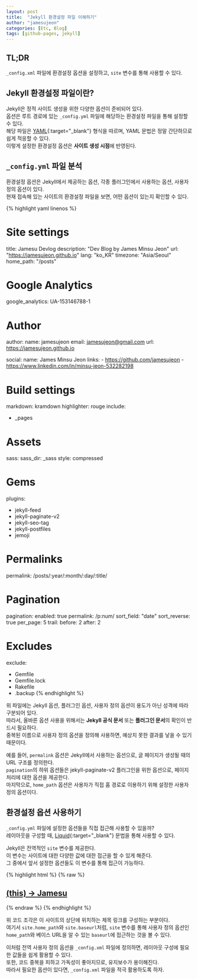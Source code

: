 ```yaml
---
layout: post
title:  "Jekyll 환경설정 파일 이해하기"
author: "jamesujeon"
categories: [Etc, Blog]
tags: [github-pages, jekyll]
---
```


## TL;DR

`_config.xml` 파일에 환경설정 옵션을 설정하고, `site` 변수를 통해 사용할 수 있다.

## Jekyll 환경설정 파일이란?

Jekyll은 정적 사이트 생성을 위한 다양한 옵션이 준비되어 있다.  
옵션은 루트 경로에 있는 `_config.yml` 파일에 해당하는 환경설정 파일을 통해 설정할 수 있다.  
해당 파일은 [YAML](https://ko.wikipedia.org/wiki/YAML){:target="_blank"} 형식을 따르며, YAML 문법은 정말 간단하므로 쉽게 적응할 수 있다.  
이렇게 설정한 환경설정 옵션은 **사이트 생성 시점**에 반영된다.

## `_config.yml` 파일 분석

환경설정 옵션은 Jekyll에서 제공하는 옵션, 각종 플러그인에서 사용하는 옵션, 사용자 정의 옵션이 있다.  
현재 접속해 있는 사이트의 환경설정 파일을 보면, 어떤 옵션이 있는지 확인할 수 있다.

{% highlight yaml linenos %}
# Site settings
title:          Jamesu Devlog
description:    "Dev Blog by James Minsu Jeon"
url:            "https://jamesujeon.github.io"
lang:           "ko_KR"
timezone:       "Asia/Seoul"
home_path:      "/posts"

# Google Analytics
google_analytics: UA-153146788-1

# Author
author:
  name:         jamesujeon
  email:        jamesujeon@gmail.com
  url:          https://jamesujeon.github.io

social:
  name: James Minsu Jeon
  links:
    - https://github.com/jamesujeon
    - https://www.linkedin.com/in/minsu-jeon-532282198

# Build settings
markdown:       kramdown
highlighter:    rouge
include:
  - _pages

# Assets
sass:
  sass_dir:     _sass
  style:        compressed

# Gems
plugins:
  - jekyll-feed
  - jekyll-paginate-v2
  - jekyll-seo-tag
  - jekyll-postfiles
  - jemoji

# Permalinks
permalink:      /posts/:year/:month/:day/:title/

# Pagination
pagination:
  enabled:      true
  permalink:    /p:num/
  sort_field:   "date"
  sort_reverse: true
  per_page:     5
  trail:
    before:     2
    after:      2

# Excludes
exclude:
  - Gemfile
  - Gemfile.lock
  - Rakefile
  - .backup
{% endhighlight %}

위 파일에는 Jekyll 옵션, 플러그인 옵션, 사용자 정의 옵션이 용도가 아닌 성격에 따라 구분되어 있다.  
따라서, 올바른 옵션 사용을 위해서는 **Jekyll 공식 문서** 또는 **플러그인 문서**의 확인이 반드시 필요하다.  
중복된 이름으로 사용자 정의 옵션을 정의해 사용하면, 예상치 못한 결과를 낳을 수 있기 때문이다.

예를 들어, `permalink` 옵션은 Jekyll에서 사용하는 옵션으로, 글 페이지가 생성될 때의 URL 구조를 정의한다.  
`pagination`의 하위 옵션들은 jekyll-paginate-v2 플러그인을 위한 옵션으로, 페이지 처리에 대한 옵션을 제공한다.  
마지막으로, `home_path` 옵션은 사용자가 직접 홈 경로로 이용하기 위해 설정한 사용자 정의 옵션이다.

## 환경설정 옵션 사용하기

`_config.yml` 파일에 설정한 옵션들을 직접 접근해 사용할 수 있을까?  
레이아웃을 구성할 때, [Liquid](https://shopify.github.io/liquid){:target="_blank"} 문법을 통해 사용할 수 있다.

Jekyll은 전역적인 `site` 변수를 제공한다.  
이 변수는 사이트에 대한 다양한 값에 대한 접근을 할 수 있게 해준다.  
그 중에서 앞서 설정한 옵션들도 이 변수를 통해 접근이 가능하다.

{% highlight html %}
{% raw %}
<a href="{{ site.home_path | prepend: site.baseurl }}">
  <h2 class="nav-title">(this) -> <span>Jamesu</span></h2>
</a>
{% endraw %}
{% endhighlight %}

위 코드 조각은 이 사이트의 상단에 위치하는 제목 링크를 구성하는 부분이다.  
여기서 `site.home_path`와 `site.baseurl`처럼, `site` 변수를 통해 사용자 정의 옵션인 `home_path`와 베이스 URL을 알 수 있는 `baseurl`에 접근하는 것을 볼 수 있다.

이처럼 전역 사용자 정의 옵션을 `_config.xml` 파일에 정의하면, 레이아웃 구성에 필요한 값들을 쉽게 활용할 수 있다.  
또한, 코드 중복을 피하고 가독성이 좋아지므로, 유지보수가 용이해진다.  
따라서 필요한 옵션이 있다면, `_config.xml` 파일을 적극 활용하도록 하자.
